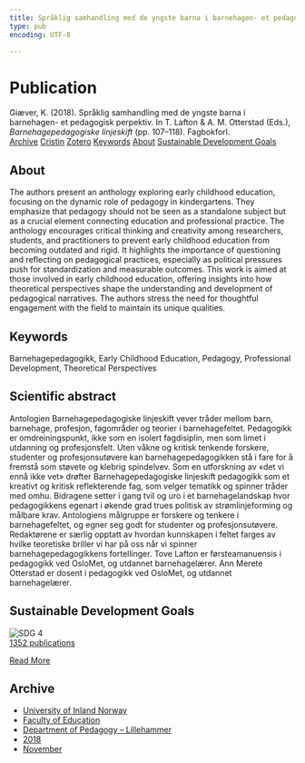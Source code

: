 ```yaml
---
title: Språklig samhandling med de yngste barna i barnehagen- et pedagogisk perpektiv
type: pub
encoding: UTF-8

---
```

<h1>Publication</h1>
<article id="csl-bib-container-YXJN2XN5" class="csl-bib-container">
  <div class="csl-bib-body"> <div class="csl-entry">Giæver, K. (2018). Språklig samhandling med de yngste barna i barnehagen- et pedagogisk perpektiv. In T. Lafton &#38; A. M. Otterstad (Eds.), <i>Barnehagepedagogiske linjeskift</i> (pp. 107–118). Fagbokforl.</div> </div>
  <div class="csl-bib-buttons">
    <a href="#taxonomy-article-YXJN2XN5" alt="archive" class="csl-bib-button">Archive</a>
    <a href="https://app.cristin.no/results/show.jsf?id=1637784" alt="Cristin" class="csl-bib-button">Cristin</a>
    <a href="http://zotero.org/groups/5881554/items/YXJN2XN5" alt="Zotero" class="csl-bib-button">Zotero</a>
    <a href="#keywords-article-YXJN2XN5" alt="keywords" class="csl-bib-button">Keywords</a>
    <a href="#about-article-YXJN2XN5" alt="about_pub" class="csl-bib-button">About</a>
    <a href="#sdg-article-YXJN2XN5" alt="sdg" class="csl-bib-button">Sustainable Development Goals</a>
  </div>
  <div id="csl-bib-meta-container-YXJN2XN5"></div>
</article>
<div id="csl-bib-meta-YXJN2XN5" class="csl-bib-meta">
  <article id="about-article-YXJN2XN5" class="about_pub-article">
    <h1>About</h1>
    The authors present an anthology exploring early childhood education, focusing on the dynamic role of pedagogy in kindergartens. They emphasize that pedagogy should not be seen as a standalone subject but as a crucial element connecting education and professional practice. The anthology encourages critical thinking and creativity among researchers, students, and practitioners to prevent early childhood education from becoming outdated and rigid. It highlights the importance of questioning and reflecting on pedagogical practices, especially as political pressures push for standardization and measurable outcomes. This work is aimed at those involved in early childhood education, offering insights into how theoretical perspectives shape the understanding and development of pedagogical narratives. The authors stress the need for thoughtful engagement with the field to maintain its unique qualities.
  </article>
  <article id="keywords-article-YXJN2XN5" class="keywords-article">
    <h1>Keywords</h1>
    Barnehagepedagogikk, Early Childhood Education, Pedagogy, Professional Development, Theoretical Perspectives
  </article>
  <article id="abstract-article-YXJN2XN5" class="abstract-article">
    <h1>Scientific abstract</h1>
    Antologien Barnehagepedagogiske linjeskift vever tråder mellom barn, barnehage, profesjon, fagområder og teorier i barnehagefeltet. Pedagogikk er omdreiningspunkt, ikke som en isolert fagdisiplin, men som limet i utdanning og profesjonsfelt. Uten våkne og kritisk tenkende forskere, studenter og profesjonsutøvere kan barnehagepedagogikken stå i fare for å fremstå som støvete og klebrig spindelvev. Som en utforskning av «det vi ennå ikke vet» drøfter Barnehagepedagogiske linjeskift pedagogikk som et kreativt og kritisk reflekterende fag, som velger tematikk og spinner tråder med omhu. Bidragene setter i gang tvil og uro i et barnehagelandskap hvor pedagogikkens egenart i økende grad trues politisk av strømlinjeforming og målbare krav. Antologiens målgruppe er forskere og tenkere i barnehagefeltet, og egner seg godt for studenter og profesjonsutøvere. Redaktørene er særlig opptatt av hvordan kunnskapen i feltet farges av hvilke teoretiske briller vi har på oss når vi spinner barnehagepedagogikkens fortellinger. Tove Lafton er førsteamanuensis i pedagogikk ved OsloMet, og utdannet barnehagelærer. Ann Merete Otterstad er dosent i pedagogikk ved OsloMet, og utdannet barnehagelærer.
  </article>
  <article id="sdg-article-YXJN2XN5" class="sdg-article">
    <h1>Sustainable Development Goals</h1>
    <div class="sdg-container"><div id="sdg4" class="sdg">
        <img src="{{< params subfolder >}}images/sdg/sdg04_en.png" class="image" alt="SDG 4">
        <div class="sdg-overlay">
          <a href="{{< params subfolder >}}en/archive/?sdg=4#archive" class="sdg-publication-count"><span>1352</span> publications</a>
          <p><a href="https://sdgs.un.org/goals/goal4" class="sdg-read-more">Read More</a></p>
        </div>
      </div></div>
  </article>
  <article id="taxonomy-article-YXJN2XN5" class="taxonomy-article">
    <h1>Archive</h1>
    <ul>
      <li><a href="{{< params subfolder >}}en/archive/?key=3DCRN523">University of Inland Norway</a></li>
      <li><a href="{{< params subfolder >}}en/archive/?key=WYNZA47F">Faculty of Education</a></li>
      <li><a href="{{< params subfolder >}}en/archive/?key=L8MA547R">Department of Pedagogy – Lillehammer</a></li>
      <li><a href="{{< params subfolder >}}en/archive/?key=X2Y974UN">2018</a></li>
      <li><a href="{{< params subfolder >}}en/archive/?key=P4Q39ASJ">November</a></li>
    </ul>
  </article>
</div>
